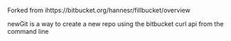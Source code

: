 Forked from ihttps://bitbucket.org/hannesr/fillbucket/overview

newGit is a way to create a new repo using the bitbucket curl api from the command line